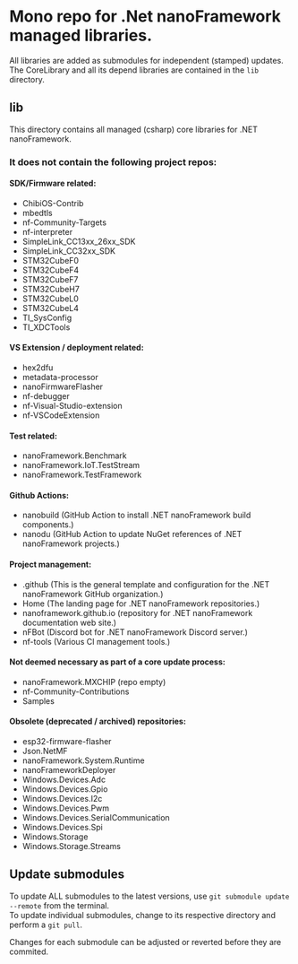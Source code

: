 # Mono repo for .Net nanoFramework managed libraries.
All libraries are added as submodules for independent (stamped) updates.
The CoreLibrary and all its depend libraries are contained in the `lib` directory.


## lib
This directory contains all managed (csharp) core libraries for .NET nanoFramework.

### It does not contain the following project repos:

#### SDK/Firmware related:
* ChibiOS-Contrib
* mbedtls
* nf-Community-Targets
* nf-interpreter
* SimpleLink_CC13xx_26xx_SDK
* SimpleLink_CC32xx_SDK
* STM32CubeF0
* STM32CubeF4
* STM32CubeF7
* STM32CubeH7
* STM32CubeL0
* STM32CubeL4
* TI_SysConfig
* TI_XDCTools

#### VS Extension / deployment related:
* hex2dfu
* metadata-processor
* nanoFirmwareFlasher
* nf-debugger
* nf-Visual-Studio-extension
* nf-VSCodeExtension

#### Test related:
* nanoFramework.Benchmark
* nanoFramework.IoT.TestStream
* nanoFramework.TestFramework

#### Github Actions:
* nanobuild (GitHub Action to install .NET nanoFramework build components.)
* nanodu (GitHub Action to update NuGet references of .NET nanoFramework projects.)

#### Project management:
* .github (This is the general template and configuration for the .NET nanoFramework GitHub organization.)
* Home (The landing page for .NET nanoFramework repositories.)
* nanoframework.github.io (repository for .NET nanoFramework documentation web site.)
* nFBot (Discord bot for .NET nanoFramework Discord server.)
* nf-tools (Various CI management tools.)

#### Not deemed necessary as part of a core update process:
* nanoFramework.MXCHIP (repo empty)
* nf-Community-Contributions
* Samples

#### Obsolete (deprecated / archived) repositories:
* esp32-firmware-flasher
* Json.NetMF
* nanoFramework.System.Runtime
* nanoFrameworkDeployer
* Windows.Devices.Adc
* Windows.Devices.Gpio
* Windows.Devices.I2c
* Windows.Devices.Pwm
* Windows.Devices.SerialCommunication
* Windows.Devices.Spi
* Windows.Storage
* Windows.Storage.Streams


## Update submodules
To update ALL submodules to the latest versions, use `git submodule update --remote` from the terminal.  
To update individual submodules, change to its respective directory and perform a `git pull`.

Changes for each submodule can be adjusted or reverted before they are commited.
